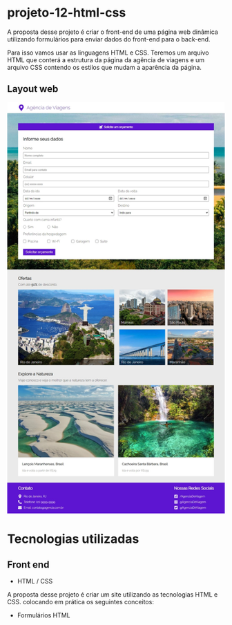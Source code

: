 # projeto-12-html-css

A proposta desse projeto é criar o front-end de uma página web dinâmica utilizando formulários para enviar dados do front-end para o back-end.

Para isso vamos usar as linguagens HTML e CSS. Teremos um arquivo HTML que conterá a estrutura da página da agência de viagens e um arquivo CSS contendo os estilos que mudam a aparência da página.

## Layout web
![Web 1](https://github.com/dev-jefferson-lopes/projeto-12-html-css/blob/main/assets/img/layout.jpeg)

# Tecnologias utilizadas
## Front end
- HTML / CSS 

A proposta desse projeto é criar um site utilizando as tecnologias HTML e CSS. colocando em prática os seguintes conceitos:

- Formulários HTML